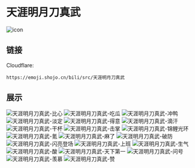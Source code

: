 # 天涯明月刀真武
![icon](https://emoji.shojo.cn/bili/src/天涯明月刀真武/icon.png)
## 链接
Cloudflare:
```
https://emoji.shojo.cn/bili/src/天涯明月刀真武
```
## 展示
![天涯明月刀真武-比心](https://emoji.shojo.cn/bili/src/天涯明月刀真武/天涯明月刀真武-比心.png)
![天涯明月刀真武-吃瓜](https://emoji.shojo.cn/bili/src/天涯明月刀真武/天涯明月刀真武-吃瓜.png)
![天涯明月刀真武-冲鸭](https://emoji.shojo.cn/bili/src/天涯明月刀真武/天涯明月刀真武-冲鸭.png)
![天涯明月刀真武-淡定](https://emoji.shojo.cn/bili/src/天涯明月刀真武/天涯明月刀真武-淡定.png)
![天涯明月刀真武-得意](https://emoji.shojo.cn/bili/src/天涯明月刀真武/天涯明月刀真武-得意.png)
![天涯明月刀真武-滴汗](https://emoji.shojo.cn/bili/src/天涯明月刀真武/天涯明月刀真武-滴汗.png)
![天涯明月刀真武-干杯](https://emoji.shojo.cn/bili/src/天涯明月刀真武/天涯明月刀真武-干杯.png)
![天涯明月刀真武-击掌](https://emoji.shojo.cn/bili/src/天涯明月刀真武/天涯明月刀真武-击掌.png)
![天涯明月刀真武-锦鲤光环](https://emoji.shojo.cn/bili/src/天涯明月刀真武/天涯明月刀真武-锦鲤光环.png)
![天涯明月刀真武-氪](https://emoji.shojo.cn/bili/src/天涯明月刀真武/天涯明月刀真武-氪.png)
![天涯明月刀真武-麻了](https://emoji.shojo.cn/bili/src/天涯明月刀真武/天涯明月刀真武-麻了.png)
![天涯明月刀真武-破防](https://emoji.shojo.cn/bili/src/天涯明月刀真武/天涯明月刀真武-破防.png)
![天涯明月刀真武-闪亮登场](https://emoji.shojo.cn/bili/src/天涯明月刀真武/天涯明月刀真武-闪亮登场.png)
![天涯明月刀真武-上班](https://emoji.shojo.cn/bili/src/天涯明月刀真武/天涯明月刀真武-上班.png)
![天涯明月刀真武-生气](https://emoji.shojo.cn/bili/src/天涯明月刀真武/天涯明月刀真武-生气.png)
![天涯明月刀真武-酸](https://emoji.shojo.cn/bili/src/天涯明月刀真武/天涯明月刀真武-酸.png)
![天涯明月刀真武-天下第一](https://emoji.shojo.cn/bili/src/天涯明月刀真武/天涯明月刀真武-天下第一.png)
![天涯明月刀真武-问号](https://emoji.shojo.cn/bili/src/天涯明月刀真武/天涯明月刀真武-问号.png)
![天涯明月刀真武-羡慕](https://emoji.shojo.cn/bili/src/天涯明月刀真武/天涯明月刀真武-羡慕.png)
![天涯明月刀真武-赞](https://emoji.shojo.cn/bili/src/天涯明月刀真武/天涯明月刀真武-赞.png)
